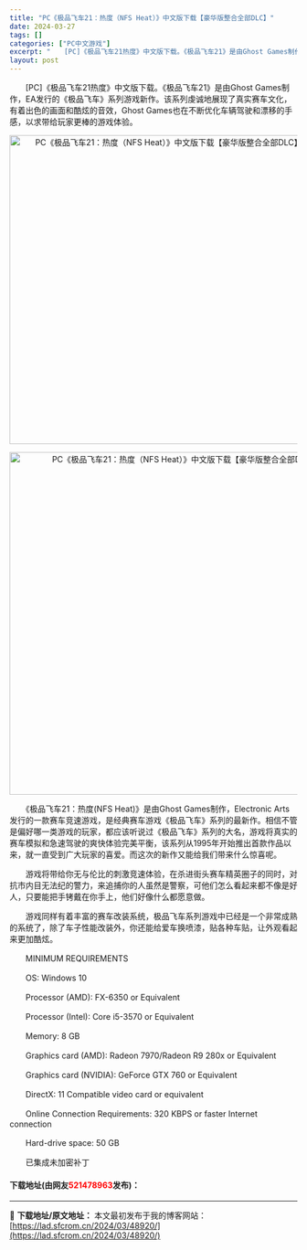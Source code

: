 ```yaml
---
title: "PC《极品飞车21：热度（NFS Heat）》中文版下载【豪华版整合全部DLC】"
date: 2024-03-27
tags: []
categories: ["PC中文游戏"]
excerpt: "　　[PC]《极品飞车21热度》中文版下载。《极品飞车21》是由Ghost Games制作，EA发行的《极品飞车》系列游戏新作。该系列虔诚地展现了真实赛车文化，有着出色的画面和酷炫的音效，Ghost Games也在不断优化车辆驾驶和漂移的手感，以求带给玩家更棒的游戏体验。 　　《极品飞车21：热度(&hellip;"
layout: post
---
```


 <p>　　[PC]《极品飞车21热度》中文版下载。《极品飞车21》是由Ghost Games制作，EA发行的《极品飞车》系列游戏新作。该系列虔诚地展现了真实赛车文化，有着出色的画面和酷炫的音效，Ghost Games也在不断优化车辆驾驶和漂移的手感，以求带给玩家更棒的游戏体验。</p> <p align="center"><img align="" border="0" src="https://lad.sfcrom.cn/wp-content/uploads/2024/03/20240327_660378e6a639b.webp" width="541" alt="PC《极品飞车21：热度（NFS Heat）》中文版下载【豪华版整合全部DLC】" /></p> <p align="center"><img align="" border="0" src="https://lad.sfcrom.cn/wp-content/uploads/2024/03/20240327_660378e707bbf.webp" width="600" alt="PC《极品飞车21：热度（NFS Heat）》中文版下载【豪华版整合全部DLC】" /></p> <p>　　《极品飞车21：热度(NFS Heat)》是由Ghost Games制作，Electronic Arts发行的一款赛车竞速游戏，是经典赛车游戏《极品飞车》系列的最新作。相信不管是偏好哪一类游戏的玩家，都应该听说过《极品飞车》系列的大名，游戏将真实的赛车模拟和急速驾驶的爽快体验完美平衡，该系列从1995年开始推出首款作品以来，就一直受到广大玩家的喜爱。而这次的新作又能给我们带来什么惊喜呢。</p> <p>　　游戏将带给你无与伦比的刺激竞速体验，在杀进街头赛车精英圈子的同时，对抗市内目无法纪的警力，来追捕你的人虽然是警察，可他们怎么看起来都不像是好人，只要能把手铐戴在你手上，他们好像什么都愿意做。</p> <p>　　游戏同样有着丰富的赛车改装系统，极品飞车系列游戏中已经是一个非常成熟的系统了，除了车子性能改装外，你还能给爱车换喷漆，贴各种车贴，让外观看起来更加酷炫。</p> <p>　　MINIMUM REQUIREMENTS</p> <p>　　OS: Windows 10</p> <p>　　Processor (AMD): FX-6350 or Equivalent</p> <p>　　Processor (Intel): Core i5-3570 or Equivalent</p> <p>　　Memory: 8 GB</p> <p>　　Graphics card (AMD): Radeon 7970/Radeon R9 280x or Equivalent</p> <p>　　Graphics card (NVIDIA): GeForce GTX 760 or Equivalent</p> <p>　　DirectX: 11 Compatible video card or equivalent</p> <p>　　Online Connection Requirements: 320 KBPS or faster Internet connection</p> <p>　　Hard-drive space: 50 GB</p> <p>　　已集成未加密补丁</p> <p><h4>下载地址(由网友<font color="red">521478963</font>发布)：</h4></p> 

---
📖 **下载地址/原文地址：** 本文最初发布于我的博客网站：[https://lad.sfcrom.cn/2024/03/48920/](https://lad.sfcrom.cn/2024/03/48920/)

